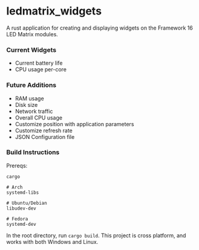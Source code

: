 # ledmatrix_widgets

A rust application for creating and displaying widgets on the Framework 16 LED Matrix modules.

### Current Widgets
- Current battery life
- CPU usage per-core

### Future Additions
- RAM usage
- Disk size
- Network traffic
- Overall CPU usage
- Customize position with application parameters
- Customize refresh rate
- JSON Configuration file

### Build Instructions

Prereqs:
```
cargo

# Arch
systemd-libs

# Ubuntu/Debian
libudev-dev

# Fedora
systemd-dev
```
In the root directory, run `cargo build`. This project is cross platform, and works with both Windows and Linux.
